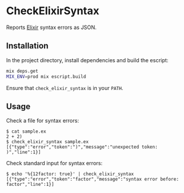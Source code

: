 # CheckElixirSyntax

Reports [Elixir][elixir] syntax errors as JSON.

## Installation

In the project directory, install dependencies and build the escript:

```bash
mix deps.get
MIX_ENV=prod mix escript.build
```

Ensure that `check_elixir_syntax` is in your `PATH`.

## Usage

Check a file for syntax errors:

```console
$ cat sample.ex
2 + 2)
$ check_elixir_syntax sample.ex
[{"type":"error","token":")","message":"unexpected token: )","line":1}]
```

Check standard input for syntax errors:

```console
$ echo '%{12factor: true}' | check_elixir_syntax
[{"type":"error","token":"factor","message":"syntax error before: factor","line":1}]
```


 [elixir]: http://elixir-lang.org/ 
